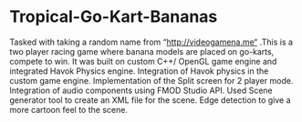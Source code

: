 # Tropical-Go-Kart-Bananas

Tasked with taking a random name from “http://videogamena.me“ .This is a two player racing game where banana models are placed on go-karts, compete to win. It was built on custom C++/ OpenGL game engine and integrated Havok Physics engine. Integration of Havok physics in the custom game engine. Implementation of the Split screen for 2 player mode. Integration of audio components using FMOD Studio API.
Used Scene generator tool to create an XML file for the scene. Edge detection to give a more cartoon feel to the scene.
